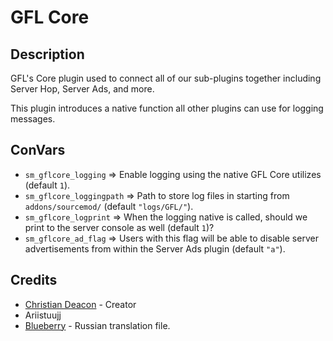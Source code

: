 # GFL Core
## Description
GFL's Core plugin used to connect all of our sub-plugins together including Server Hop, Server Ads, and more.

This plugin introduces a native function all other plugins can use for logging messages.

## ConVars
* `sm_gflcore_logging` => Enable logging using the native GFL Core utilizes (default `1`).
* `sm_gflcore_loggingpath` => Path to store log files in starting from `addons/sourcemod/` (default `"logs/GFL/"`).
* `sm_gflcore_logprint` => When the logging native is called, should we print to the server console as well (default `1`)?
* `sm_gflcore_ad_flag` => Users with this flag will be able to disable server advertisements from within the Server Ads plugin (default `"a"`).

## Credits
* [Christian Deacon](https://www.linkedin.com/in/christian-deacon-902042186/) - Creator
* Ariistuujj
* [Blueberry](https://github.com/Blueberryy) - Russian translation file.